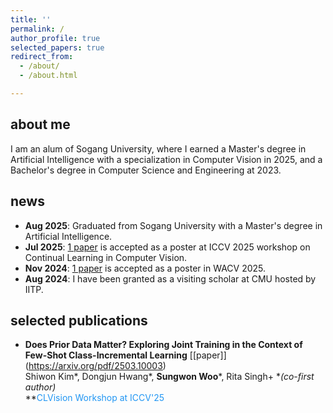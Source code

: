 ```yaml
---
title: ''
permalink: /
author_profile: true
selected_papers: true
redirect_from: 
  - /about/
  - /about.html

---
```


## about me
I am an alum of Sogang University, where I earned a Master's degree in Artificial Intelligence with a specialization in Computer Vision in 2025, and a Bachelor's degree in Computer Science and Engineering at 2023.
<!-- My previous research focuses on image retrieval and visual copy detection, as well as in the development of lightweight neural networks. Recently, I am pursuing strong interest in visual continual learning with a data-constrained environment.  -->

## news
- **Aug 2025**: Graduated from Sogang University with a Master's degree in Artificial Intelligence.
- **Jul 2025**: [1 paper](https://arxiv.org/pdf/2503.10003) is accepted as a poster at ICCV 2025 workshop on Continual Learning in Computer Vision.
- **Nov 2024**: [1 paper](https://openaccess.thecvf.com/content/WACV2025/papers/Kim_Relational_Self-Supervised_Distillation_with_Compact_Descriptors_for_Image_Copy_Detection_WACV_2025_paper.pdf) is accepted as a poster in WACV 2025.
- **Aug 2024**: I have been granted as a visiting scholar at CMU hosted by IITP.

## selected publications
- **Does Prior Data Matter? Exploring Joint Training in the Context of Few-Shot Class-Incremental Learning** [[paper]] (https://arxiv.org/pdf/2503.10003)  
Shiwon Kim\*, Dongjun Hwang\*, **Sungwon Woo***, Rita Singh+ **(*co-first author)**  
**<span style="color: #2196F3;">CLVision Workshop at ICCV'25</span>